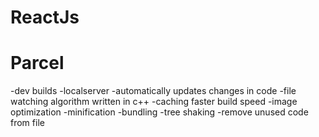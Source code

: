 # ReactJs
# Parcel
 -dev builds
 -localserver
 -automatically updates changes in code 
 -file watching algorithm written in c++
 -caching faster build speed 
 -image optimization
 -minification
 -bundling
 -tree shaking -remove unused code from file 
